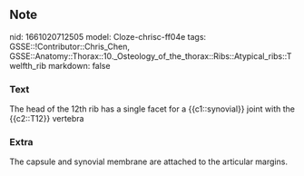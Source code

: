 ## Note
nid: 1661020712505
model: Cloze-chrisc-ff04e
tags: GSSE::!Contributor::Chris_Chen, GSSE::Anatomy::Thorax::10._Osteology_of_the_thorax::Ribs::Atypical_ribs::Twelfth_rib
markdown: false

### Text
<div class='toggle'>
  The head of the 12th rib has a single facet for a
  {{c1::synovial}} joint with the {{c2::T12}} vertebra
</div>

### Extra
<p id="d8f54e73-8344-4eaf-8fc2-c4b462d53d1c" class="">The capsule
and synovial membrane are attached to the articular margins.
